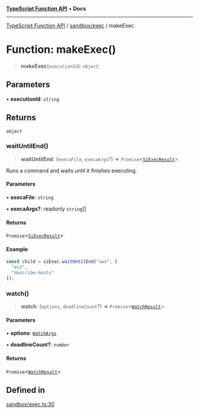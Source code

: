 [**TypeScript Function API**](../../../README.md) • **Docs**

***

[TypeScript Function API](../../../README.md) / [sandbox/exec](../README.md) / makeExec

# Function: makeExec()

> **makeExec**(`executionId`): `object`

## Parameters

• **executionId**: `string`

## Returns

`object`

### waitUntilEnd()

> **waitUntilEnd**: (`execaFile`, `execaArgs`?) => `Promise`\<[`SiExecResult`](../type-aliases/SiExecResult.md)\>

Runs a command and waits until it finishes executing.

#### Parameters

• **execaFile**: `string`

• **execaArgs?**: readonly `string`[]

#### Returns

`Promise`\<[`SiExecResult`](../type-aliases/SiExecResult.md)\>

#### Example

```ts
const child = siExec.waitUntilEnd("aws", [
  "ec2",
  "describe-hosts"
]);
```

### watch()

> **watch**: (`options`, `deadlineCount`?) => `Promise`\<[`WatchResult`](../interfaces/WatchResult.md)\>

#### Parameters

• **options**: [`WatchArgs`](../interfaces/WatchArgs.md)

• **deadlineCount?**: `number`

#### Returns

`Promise`\<[`WatchResult`](../interfaces/WatchResult.md)\>

## Defined in

[sandbox/exec.ts:30](https://github.com/systeminit/si/blob/main/bin/lang-js/src/sandbox/exec.ts#L30)
